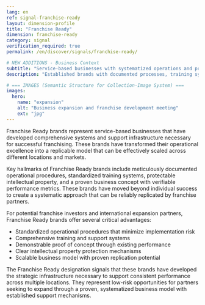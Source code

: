 ```yaml
---
lang: en
ref: signal-franchise-ready
layout: dimension-profile
title: "Franchise Ready"
dimension: franchise-ready
category: signal
verification_required: true
permalink: /en/discover/signals/franchise-ready/

# NEW ADDITIONS - Business Context
subtitle: "Service-based businesses with systematized operations and proven replication frameworks for scalable expansion"
description: "Established brands with documented processes, training systems, and operational frameworks enabling successful franchise partner development."

# === IMAGES (Semantic Structure for Collection-Image System) ===
images:
  hero:
    name: "expansion"
    alt: "Business expansion and franchise development meeting"
    ext: "jpg"
---
```


Franchise Ready brands represent service-based businesses that have developed comprehensive systems and support infrastructure necessary for successful franchising. These brands have transformed their operational excellence into a replicable model that can be effectively scaled across different locations and markets.

Key hallmarks of Franchise Ready brands include meticulously documented operational procedures, standardized training systems, protectable intellectual property, and a proven business concept with verifiable performance metrics. These brands have moved beyond individual success to create a systematic approach that can be reliably replicated by franchise partners.

For potential franchise investors and international expansion partners, Franchise Ready brands offer several critical advantages:
- Standardized operational procedures that minimize implementation risk
- Comprehensive training and support systems
- Demonstrable proof of concept through existing performance
- Clear intellectual property protection mechanisms
- Scalable business model with proven replication potential

The Franchise Ready designation signals that these brands have developed the strategic infrastructure necessary to support consistent performance across multiple locations. They represent low-risk opportunities for partners seeking to expand through a proven, systematized business model with established support mechanisms.
